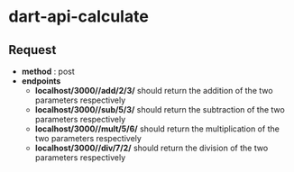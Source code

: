 # dart-api-calculate

## Request

* **method** : post
* **endpoints**
    * **localhost/3000//add/2/3/** should return the addition of the two parameters respectively
    * **localhost/3000//sub/5/3/** should return the subtraction of the two parameters respectively
    * **localhost/3000//mult/5/6/** should return the multiplication of the two parameters respectively
    * **localhost/3000//div/7/2/** should return the division of the two parameters respectively
